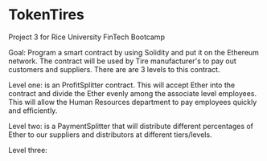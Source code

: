 # TokenTires
Project 3 for Rice University FinTech Bootcamp

Goal: Program a smart contract by using Solidity and put it on the Ethereum network. The contract will be used by Tire manufacturer's to pay out customers and suppliers. There are are 3 levels to this contract.

Level one: is an ProfitSplitter contract. This will accept Ether into the contract and divide the Ether evenly among the associate level employees. This will allow the Human Resources department to pay employees quickly and efficiently.

Level two: is a PaymentSplitter that will distribute different percentages of Ether to our suppliers and distributors at different tiers/levels. 

Level three: